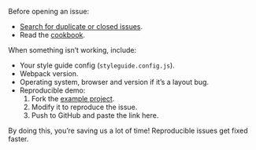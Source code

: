 Before opening an issue:

* [Search for duplicate or closed issues](https://github.com/styleguidist/react-styleguidist/issues?utf8=%E2%9C%93&q=is%3Aissue).
* Read the [cookbook](https://react-styleguidist.js.org/docs/cookbook.html).

When something isn’t working, include:

* Your style guide config (`styleguide.config.js`).
* Webpack version.
* Operating system, browser and version if it’s a layout bug.
* Reproducible demo:
  1. Fork the [example project](https://github.com/styleguidist/example).
  2. Modify it to reproduce the issue.
  3. Push to GitHub and paste the link here.

By doing this, you’re saving us a lot of time! Reproducible issues get fixed faster.
